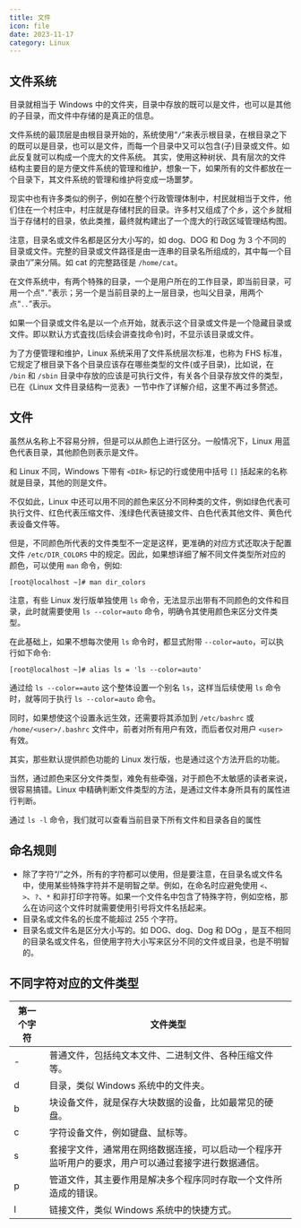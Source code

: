 ```yaml
---
title: 文件
icon: file
date: 2023-11-17
category: Linux
---
```


## 文件系统

目录就相当于 Windows 中的文件夹，目录中存放的既可以是文件，也可以是其他的子目录，而文件中存储的是真正的信息。

文件系统的最顶层是由根目录开始的，系统使用“`/`”来表示根目录，在根目录之下的既可以是目录，也可以是文件，而每一个目录中又可以包含(子)目录或文件。如此反复就可以构成一个庞大的文件系统。
其实，使用这种树状、具有层次的文件结构主要目的是方便文件系统的管理和维护，想象一下，如果所有的文件都放在一个目录下，其文件系统的管理和维护将变成一场噩梦。

现实中也有许多类似的例子，例如在整个行政管理体制中，村民就相当于文件，他们住在一个村庄中，村庄就是存储村民的目录。许多村又组成了个乡，这个乡就相当于存储村的目录，依此类推，最终就构建出了一个庞大的行政区域管理结构图。

注意，目录名或文件名都是区分大小写的，如 dog、DOG 和 Dog 为 3 个不同的目录或文件。完整的目录或文件路径是由一连串的目录名所组成的，其中每一个目录由“/”来分隔。如 cat 的完整路径是 `/home/cat`。

在文件系统中，有两个特殊的目录，一个是用户所在的工作目录，即当前目录，可用一个点“`.`”表示；另一个是当前目录的上一层目录，也叫父目录，用两个点“`..`”表示。

如果一个目录或文件名是以一个点开始，就表示这个目录或文件是一个隐藏目录或文件。即以默认方式査找(后续会讲查找命令)时，不显示该目录或文件。

为了方便管理和维护，Linux 系统采用了文件系统层次标准，也称为 FHS 标准，它规定了根目录下各个目录应该存在哪些类型的文件(或子目录)，比如说，在 `/bin` 和 `/sbin` 目录中存放的应该是可执行文件，有关各个目录存放文件的类型，已在《Linux 文件目录结构一览表》一节中作了详解介绍，这里不再过多赘述。

## 文件

虽然从名称上不容易分辨，但是可以从颜色上进行区分。一般情况下，Linux 用蓝色代表目录，其他颜色则表示是文件。

和 Linux 不同，Windows 下带有 `<DIR>` 标记的行或使用中括号 `[]` 括起来的名称就是目录，其他的则是文件。

不仅如此，Linux 中还可以用不同的颜色来区分不同种类的文件，例如绿色代表可执行文件、红色代表压缩文件、浅绿色代表链接文件、白色代表其他文件、黄色代表设备文件等。

但是，不同颜色所代表的文件类型不一定是这样，更准确的对应方式还取决于配置文件 `/etc/DIR_COLORS` 中的规定。因此，如果想详细了解不同文件类型所对应的颜色，可以使用 `man` 命令，例如:

```shellsession
[root@localhost ~]# man dir_colors
```

注意，有些 Linux 发行版单独使用 `ls` 命令，无法显示出带有不同颜色的文件和目录，此时就需要使用 `ls --color=auto` 命令，明确令其使用颜色来区分文件类型。

在此基础上，如果不想每次使用 `ls` 命令时，都显式附带 `--color=auto`，可以执行如下命令:

```shellsession
[root@localhost ~]# alias ls = 'ls --color=auto'
```

通过给 `ls --color==auto` 这个整体设置一个别名 `ls`，这样当后续使用 `ls` 命令时，就等同于执行 `ls --color=auto` 命令。

同时，如果想使这个设置永远生效，还需要将其添加到 `/etc/bashrc` 或 `/home/<user>/.bashrc` 文件中，前者对所有用户有效，而后者仅对用户 `<user>` 有效。

其实，那些默认提供颜色功能的 Linux 发行版，也是通过这个方法开启的功能。

当然，通过颜色来区分文件类型，难免有些牵强，对于颜色不太敏感的读者来说，很容易搞错。Linux 中精确判断文件类型的方法，是通过文件本身所具有的属性进行判断。

通过 `ls -l` 命令，我们就可以查看当前目录下所有文件和目录各自的属性

## 命名规则

- 除了字符“/”之外，所有的字符都可以使用，但是要注意，在目录名或文件名中，使用某些特殊字符并不是明智之举。例如，在命名时应避免使用 `<`、`>`、`?`、`*` 和非打印字符等。如果一个文件名中包含了特殊字符，例如空格，那么在访问这个文件时就需要使用引号将文件名括起来。
- 目录名或文件名的长度不能超过 255 个字符。
- 目录名或文件名是区分大小写的。如 DOG、dog、Dog 和 DOg ，是互不相同的目录名或文件名，但使用字符大小写来区分不同的文件或目录，也是不明智的。

## 不同字符对应的文件类型

| 第一个字符 | 文件类型                                                                                             |
| ---------- | ---------------------------------------------------------------------------------------------------- |
| -          | 普通文件，包括纯文本文件、二进制文件、各种压缩文件等。                                               |
| d          | 目录，类似 Windows 系统中的文件夹。                                                                  |
| b          | 块设备文件，就是保存大块数据的设备，比如最常见的硬盘。                                               |
| c          | 字符设备文件，例如键盘、鼠标等。                                                                     |
| s          | 套接字文件，通常用在网络数据连接，可以启动一个程序开监听用户的要求，用户可以通过套接字进行数据通信。 |
| p          | 管道文件，其主要作用是解决多个程序同时存取一个文件所造成的错误。                                     |
| l          | 链接文件，类似 Windows 系统中的快捷方式。                                                            |
